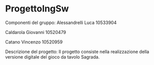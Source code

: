 # ProgettoIngSw
Componenti del gruppo:
Alessandrelli Luca 10533904

Caldarola Giovanni 10520479

Catano Vincenzo 10520959

Descrizione del progetto:
Il progetto consiste nella realizzazione della versione digitale del gioco da tavolo Sagrada.
